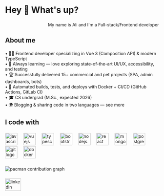 <h1 align="left">Hey 👋 What's up?</h1>

###

<p align="right">My name is Ali  and I'm a Full-stack/Frontend developer</p>

###

<h2 align="left">About me</h2>

###

<p align="left">•	🧑‍💻 Frontend developer specializing in Vue 3 (Composition API) & modern TypeScript<br>	•	🌱 Always learning — love exploring state-of-the-art UI/UX, accessibility, and testing<br>	•	🏆 Successfully delivered 15+ commercial and pet projects (SPA, admin dashboards, bots)<br>	•	🔄 Automated builds, tests, and deploys with Docker + CI/CD (GitHub Actions, GitLab CI)<br>	•	🎓 CS undergrad (M.Sc., expected 2026)<br>	•	🌍 Blogging & sharing code in two languages — see more</p>

###

<h2 align="left">I code with</h2>

###

<div align="left">
  <img src="https://cdn.jsdelivr.net/gh/devicons/devicon/icons/javascript/javascript-original.svg" height="40" alt="javascript logo"  />
  <img width="12" />
  <img src="https://cdn.jsdelivr.net/gh/devicons/devicon/icons/vuejs/vuejs-original.svg" height="40" alt="vuejs logo"  />
  <img width="12" />
  <img src="https://cdn.jsdelivr.net/gh/devicons/devicon/icons/typescript/typescript-original.svg" height="40" alt="typescript logo"  />
  <img width="12" />
  <img src="https://cdn.jsdelivr.net/gh/devicons/devicon/icons/bootstrap/bootstrap-original.svg" height="40" alt="bootstrap logo"  />
  <img width="12" />
  <img src="https://cdn.jsdelivr.net/gh/devicons/devicon/icons/nodejs/nodejs-original.svg" height="40" alt="nodejs logo"  />
  <img width="12" />
  <img src="https://cdn.jsdelivr.net/gh/devicons/devicon/icons/react/react-original.svg" height="40" alt="react logo"  />
  <img width="12" />
  <img src="https://cdn.jsdelivr.net/gh/devicons/devicon/icons/mongodb/mongodb-original.svg" height="40" alt="mongodb logo"  />
  <img width="12" />
  <img src="https://cdn.jsdelivr.net/gh/devicons/devicon/icons/postgresql/postgresql-original.svg" height="40" alt="postgresql logo"  />
  <img width="12" />
  <img src="https://cdn.jsdelivr.net/gh/devicons/devicon/icons/git/git-original.svg" height="40" alt="git logo"  />
  <img width="12" />
  <img src="https://cdn.jsdelivr.net/gh/devicons/devicon/icons/docker/docker-original.svg" height="40" alt="docker logo"  />
</div>

###

<picture>
  <source media="(prefers-color-scheme: dark)" srcset="https://raw.githubusercontent.com/Alizhoooo/Alizhoooo/output/pacman-contribution-graph-dark.svg">
  <source media="(prefers-color-scheme: light)" srcset="https://raw.githubusercontent.com/Alizhoooo/Alizhoooo/output/pacman-contribution-graph.svg">
  <img alt="pacman contribution graph" src="https://raw.githubusercontent.com/Alizhoooo/Alizhoooo/output/pacman-contribution-graph.svg">
</picture>

###

<div align="left">
  <a href="www.linkedin.com/in/alizholdybekuly" target="_blank">
    <img src="https://raw.githubusercontent.com/maurodesouza/profile-readme-generator/master/src/assets/icons/social/linkedin/default.svg" width="52" height="40" alt="linkedin logo"  />
  </a>
</div>

###
